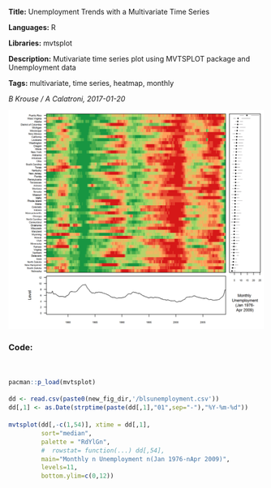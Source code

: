 **Title:**  Unemployment Trends with a Multivariate Time Series 

**Languages:** R

**Libraries:** mvtsplot

**Description:** Mutivariate time series plot using MVTSPLOT package and Unemployment data  

**Tags:** multivariate, time series, heatmap, monthly 

*B Krouse / A Calatroni, 2017-01-20* 
  
![](0005-unemploy-mvtsplot.png)

### Code:
```r


pacman::p_load(mvtsplot)

dd <- read.csv(paste0(new_fig_dir,'/blsunemployment.csv'))
dd[,1] <- as.Date(strptime(paste(dd[,1],"01",sep="-"),"%Y-%m-%d"))

mvtsplot(dd[,-c(1,54)], xtime = dd[,1],
         sort="median",
         palette = "RdYlGn",
         #  rowstat= function(...) dd[,54],
         main="Monthly n Unemployment n(Jan 1976-nApr 2009)",
         levels=11,
         bottom.ylim=c(0,12))


```



